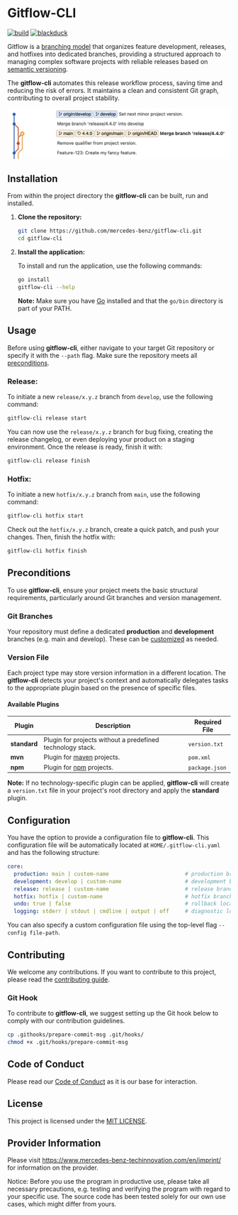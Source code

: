 # Gitflow-CLI

[![build](https://github.com/mercedes-benz/gitflow-cli/actions/workflows/build.yml/badge.svg)](https://github.com/mercedes-benz/gitflow-cli/actions/workflows/build.yml)
[![blackduck](https://github.com/mercedes-benz/gitflow-cli/actions/workflows/blackduck.yml/badge.svg)](https://github.com/mercedes-benz/gitflow-cli/actions/workflows/blackduck.yml)

Gitflow is a [branching model](https://nvie.com/posts/a-successful-git-branching-model/) that organizes feature development, 
releases, and hotfixes into dedicated branches, providing a structured approach to managing complex software projects with
reliable releases based on [semantic versioning](https://semver.org/).

The **gitflow-cli** automates this release workflow process, saving time and reducing the risk of errors. 
It maintains a clean and consistent Git graph, contributing to overall project stability.

<img src=".github/assets/gitflow-cli-demo.png" alt="gitflow-cli-demo" width="600" />

## Installation

From within the project directory the **gitflow-cli** can be built, run and installed.

1. **Clone the repository:**

    ```bash
    git clone https://github.com/mercedes-benz/gitflow-cli.git
    cd gitflow-cli
    ```

2. **Install the application:**

   To install and run the application, use the following commands:

   ```bash
   go install
   gitflow-cli --help
   ```

   **Note:** Make sure you have [Go](https://go.dev/doc/install) installed and that the `go/bin` directory is part of your PATH.

## Usage

Before using **gitflow-cli**, either navigate to your target Git repository or specify it with the `--path` flag.
Make sure the repository meets all [preconditions](#preconditions).

### Release:

To initiate a new `release/x.y.z` branch from `develop`, use the following command:

   ```bash
   gitflow-cli release start
   ```

You can now use the `release/x.y.z` branch for bug fixing, creating the release changelog, 
or even deploying your product on a staging environment. Once the release is ready, finish it with:

   ```bash
   gitflow-cli release finish
   ```

### Hotfix:

To initiate a new `hotfix/x.y.z` branch from `main`, use the following command:

   ```bash
   gitflow-cli hotfix start
   ```

Check out the `hotfix/x.y.z` branch, create a quick patch, and push your changes. Then, finish the hotfix with:

   ```bash
   gitflow-cli hotfix finish
   ```

## Preconditions

To use **gitflow-cli**, ensure your project meets the basic structural requirements, particularly around Git branches and version management.

### Git Branches

Your repository must define a dedicated **production** and **development** branches (e.g. main and develop).
These can be [customized](#configuration) as needed.

### Version File

Each project type may store version information in a different location.
The **gitflow-cli** detects your project's context and automatically delegates tasks to the appropriate plugin based on the presence of specific files.

#### Available Plugins

| Plugin       | Description                                                | Required File  |
|--------------|------------------------------------------------------------|----------------|
| **standard** | Plugin for projects without a predefined technology stack. | `version.txt`  |
| **mvn**      | Plugin for [maven](https://maven.apache.org) projects.     | `pom.xml`      |
| **npm**      | Plugin for [npm](https://www.npmjs.com/) projects.         | `package.json` |

**Note:** If no technology-specific plugin can be applied, **gitflow-cli** will create a `version.txt` file in your project's root directory and apply the **standard** plugin.

## Configuration

   You have the option to provide a configuration file to **gitflow-cli**.
   This configuration file will be automatically located at `HOME/.gitflow-cli.yaml` and has the following structure:

   ```yaml
   core:
     production: main | custom-name                        # production branch name
     development: develop | custom-name                    # development branch name
     release: release | custom-name                        # release branch prefix
     hotfix: hotfix | custom-name                          # hotfix branch prefix
     undo: true | false                                    # rollback local changes in case of an error, default = false
     logging: stderr | stdout | cmdline | output | off     # diagnostic logging for the Gitflow workflow, default = stdout | cmdline | output
   ```

   You can also specify a custom configuration file using the top-level flag `--config file-path`.

## Contributing

We welcome any contributions.
If you want to contribute to this project, please read the [contributing guide](CONTRIBUTING.md).

### Git Hook

To contribute to **gitflow-cli**, we suggest setting up the Git hook below to comply with our contribution guidelines.

   ```bash
   cp .githooks/prepare-commit-msg .git/hooks/
   chmod +x .git/hooks/prepare-commit-msg
   ```

## Code of Conduct

Please read our [Code of Conduct](CODE_OF_CONDUCT.md) as it is our base for interaction.

## License

This project is licensed under the [MIT LICENSE](LICENSE).

## Provider Information

Please visit <https://www.mercedes-benz-techinnovation.com/en/imprint/> for information on the provider.

Notice: Before you use the program in productive use, please take all necessary precautions,
e.g. testing and verifying the program with regard to your specific use.
The source code has been tested solely for our own use cases, which might differ from yours.
